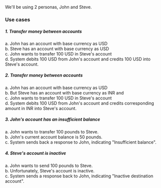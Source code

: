 We'll be using 2 personas, John and Steve.

### Use cases
##### 1. Transfer money between accounts
a. John has an account with base currency as USD  
b. Steve has an account with base currency as USD  
c. John wants to transfer 100 USD in Steve's account  
d. System debits 100 USD from John's account and credits 100 USD into Steve's account.  

##### 2. Transfer money between accounts
a. John has an account with base currency as USD  
b. But Steve has an account with base currency as INR and  
c. John wants to transfer 100 USD in Steve's account  
d. System debits 100 USD from John's account and credits corresponding amount in INR into Steve's account.  

##### 3. John's account has an insufficient balance
a. John wants to transfer 100 pounds to Steve.  
b. John's current account balance is 50 pounds.  
c. System sends back a response to John, indicating "Insufficient balance".  

##### 4. Steve's account is inactive
a. John wants to send 100 pounds to Steve.  
b. Unfortunately, Steve's account is inactive.  
c. System sends a response back to John, indicating "Inactive destination account".  

